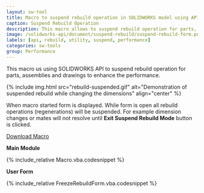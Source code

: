 ```yaml
---
layout: sw-tool
title: Macro to suspend rebuild operation in SOLIDWORKS model using API
caption: Suspend Rebuild Operation
description: This macro allows to suspend rebuild operation for parts, assemblies and drawings to enhance the performance using SOLIDWORKS API
image: /solidworks-api/document/suspend-rebuild/suspend-rebuild-form.png
labels: [api, rebuild, utility, suspend, performance]
categories: sw-tools
group: Performance
---
```

This macro us using SOLIDWORKS API to suspend rebuild operation for parts, assemblies and drawings to enhance the performance.

{% include img.html src="rebuild-suspended.gif" alt="Demonstration of suspended rebuild while changing the dimensions" align="center" %}

When macro started form is displayed. While form is open all rebuild operations (regenerations) will be suspended.
For example dimension changes or mates will not resolve until **Exit Suspend Rebuild Mode** button is clicked.

[Download Macro](FreezeRebuild.swp)

**Main Module**

{% include_relative Macro.vba.codesnippet %}

**User Form**

{% include_relative FreezeRebuildForm.vba.codesnippet %}
